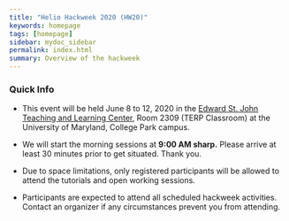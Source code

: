 ```yaml
---
title: "Helio Hackweek 2020 (HW20)"
keywords: homepage
tags: [homepage]
sidebar: mydoc_sidebar
permalink: index.html
summary: Overview of the hackweek
---
```

### Quick Info
- This event will be held June 8 to 12, 2020 in the [Edward St. John Teaching and Learning Center]( https://www.google.com/maps/place/Edward+St.+John+Learning+and+Teaching+Center/@38.9871802,-76.9432429,17z/data=!4m13!1m7!3m6!1s0x0:0x0!2zMzjCsDU5JzEzLjgiTiA3NsKwNTYnMzMuNyJX!3b1!8m2!3d38.9871719!4d-76.942685!3m4!1s0x89b7c697ef6ced11:0xa35cd8e643c0c5f2!8m2!3d38.9871927!4d-76.9420624), Room 2309 (TERP Classroom) at the University of Maryland, College Park campus.

- We will start the morning sessions at **9:00 AM sharp.** Please arrive at least 30 minutes prior to get situated. Thank you.
- Due to space limitations, only registered participants will be allowed to attend the tutorials and open working sessions.
- Participants are expected to attend all scheduled hackweek activities. Contact an organizer if any circumstances prevent you from attending.
